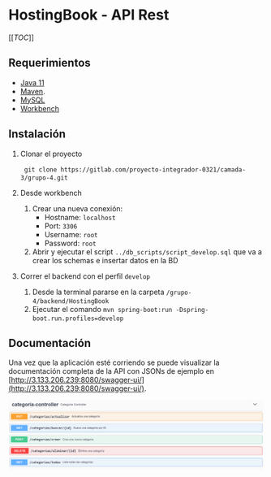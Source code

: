 # HostingBook - API Rest

[[_TOC_]]

## Requerimientos

- [Java 11](https://www.oracle.com/java/technologies/downloads/#java11)
- [Maven](https://maven.apache.org/download.cgi).
- [MySQL](https://dev.mysql.com/doc/refman/8.0/en/general-installation-issues.html)
- [Workbench](https://dev.mysql.com/downloads/workbench/)

## Instalación

1. Clonar el proyecto

   ```shell
    git clone https://gitlab.com/proyecto-integrador-0321/camada-3/grupo-4.git
   ```

2. Desde workbench

   1. Crear una nueva conexión:
      - Hostname: `localhost`
      - Port: `3306`
      - Username: `root`
      - Password: `root`
   2. Abrir y ejecutar el script `../db_scripts/script_develop.sql` que va a crear los schemas e insertar datos en la BD

3. Correr el backend con el perfil `develop`
   1. Desde la terminal pararse en la carpeta `/grupo-4/backend/HostingBook`
   2. Ejecutar el comando `mvn spring-boot:run -Dspring-boot.run.profiles=develop`

## Documentación

Una vez que la aplicación esté corriendo se puede visualizar la documentación completa de la API con JSONs de ejemplo en
[http://3.133.206.239:8080/swagger-ui/](http://3.133.206.239:8080/swagger-ui/).

![Swagger UI](./img/swagger.png)

